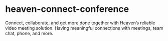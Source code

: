 # heaven-connect-conference
Connect, collaborate, and get more done together with Heaven’s reliable video meeting solution. Having meaningful connections with meetings, team chat, phone, and more.
